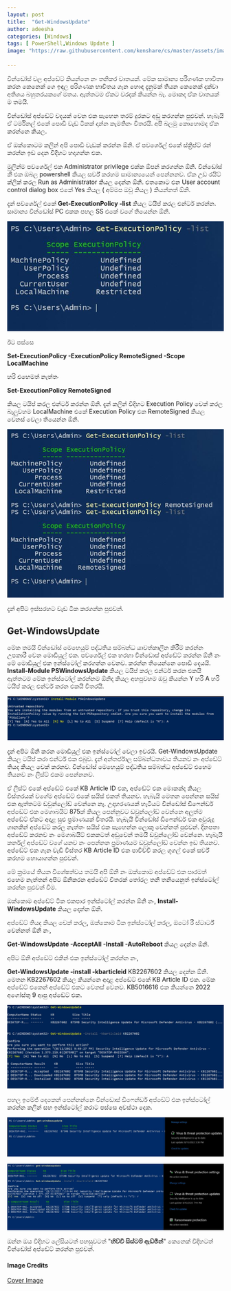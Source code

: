 ```yaml
---
layout: post
title:  "Get-WindowsUpdate"
author: adeesha
categories: [Windows]
tags: [ PowerShell,Windows Update ]
image: "https://raw.githubusercontent.com/kenshare/cs/master/assets/images/posts/ajp/cov/updatewindows.jpg"

---
```


වින්ඩෝස් වල අප්ඩේට් කියන්නෙ නං තනිකර වාතයක්. මේක සාමාන්‍ය පරිගණක භාවිතා කරන කෙනෙක් ගෙ ඉඳල පරිගණක භාවිතය ගැන හොඳ දැනුමක් තියන කෙනෙක් දක්වා අතිශය බහුතරයකගේ මතය. ඇත්තටම ඒකට වරදක් කියන්න බෑ. මොකද ඒක වාතයක් ම තමයි.

වින්ඩෝස් අප්ඩේට් වදයක් වෙන එක සෑහෙන තරම් දුරකට අඩු කරගන්න පුළුවන්. හැබැයි ඒ ටර්මිනල් එකේ පොඩි වැඩ ටිකක් දාන්න කැමතිනං විතරයි. අපි බලමු කොහොමද ඒක කරන්නෙ කියල.

ඒ ඔක්කොටම කලින් අපි පොඩි වැඩක් කරන්න ඕනි. ඒ පවර්ශෙල් එකේ ස්ක්‍රිප්ට් රන් කරන්න ඉඩ දෙන විදිහට හදාගන්න එක.

මුලින්ම පවර්ශෙල් එක Administrator privilege එක්ක ඕපන් කරගන්න ඕනි. වින්ඩෝස් කී එක ඔබල powershell කියල සර්ච් කරහම සාමාන්‍යයෙන් පෙන්නනව. ඒක උඩ රයිට් ක්ලික් කරල Run as Administrator කියල දෙන්න ඕනි. එතකොට එන User account control dialog box එකේ Yes කියල ( අම්මප ඔවු කියල ) කියන්නත් ඕනි.

දැන් පවර්ශෙල් එකේ  **Get-ExecutionPolicy -list** කියල ටයිප් කරල එන්ටර් කරන්න. සාමාන්‍ය වින්ඩෝස් PC එකක පහල SS එකේ වගේ තියෙන්න ඕනි.

<img title="" src="https://raw.githubusercontent.com/kenshare/cs/master/assets/images/posts/ajp/cont/getexecpol.JPG" alt="Get-ExecutionPolicy" width="654">

ඊට පස්සෙ 

**Set-ExecutionPolicy -ExecutionPolicy RemoteSigned -Scope LocalMachine**

හරි එහෙමත් නැත්තං

**Set-ExecutionPolicy  RemoteSigned**

කියල ටයිප් කරල එන්ටර් කරන්න ඕනි. දැන් කලින් විදිහට Execution Policy චෙක් කරල බැලුවහම LocalMachine එකේ Execution Policy එක RemoteSigned කියල වෙනස් වෙලා තියෙන්න ඕනි.

![Set-ExecutionPolicy](https://raw.githubusercontent.com/kenshare/cs/master/assets/images/posts/ajp/cont/setexecpol.JPG)

දැන් අපිට ඉස්සරහට වැඩ ටික කරගන්න පුළුවන්.

## Get-WindowsUpdate

මේක තමයි වින්ඩෝස් මෙහෙයුම් පද්ධතිය සම්බන්ධ යාවත්කාලීන කිරීම් කරන්න උපකාරී වෙන මොඩියුල් එක. පවර්ශෙල් එක හරහා වින්ඩොස් අප්ඩේට් කරන්න ඕනි නං මේ මොඩියුල් එක ඉන්ස්ටෝල් කරගන්න වෙනව.
කරන්න තියෙන්නෙ පොඩි දෙයයි. **Install-Module PSWindowsUpdate** කියල ටයිප් කරල එන්ටර් කරන එකයි ඇත්තටම මේක ඉන්ස්ටෝල් කරන්නම ඕනිද කියල අහපුවහම ඔවු කියන්න Y හරි A හරි ටයිප් කරල එන්ටර් කරන එකයි විතරයි. 

<img src="https://raw.githubusercontent.com/kenshare/cs/master/assets/images/posts/ajp/cont/PSWindowsUpdate.JPG" title="" alt="PSWindowsUpdate" width="657">

දැන් අපිට ඕනි කරන මොඩියුල් එක ඉන්ස්ටෝල් වෙලා ඉවරයි. Get-WindowsUpdate කියල ටයිප් කරා එන්ටර් එක එබුව. දැන් අන්තර්ජාල සම්බන්ධතාවය තියනව නං අප්ඩේට් තියද කියල චෙක් කරනව. වින්ඩෝස් මෙහෙයුම් පද්ධතිය සම්බන්ධ අප්ඩේට් එහෙම තියනව නං ලිස්ට් එකම පෙන්නනව.

ඒ ලිස්ට් එකේ අප්ඩේට් එකේ KB Article ID එක, අප්ඩේට් එක මොකක්ද කියල විස්තරයක් වගේම අප්ඩේට් එකේ සයිස් එකත් තියනව. හැබැයි මෙතන පෙන්නන සයිස් එක ඇත්තටම ඩවුන්ලෝඩ් වෙන්නෙ නෑ. උදාහරණයක් හැටියට වින්ඩෝස් ඩිෆෙන්ඩර් අප්ඩේට් එක මෙගාබයිට් 875ක් කියල පෙන්නුවට ඩවුන්ලෝඩ් වෙන්නෙ අලුත්ම අප්ඩේට් ඒකට අදාළ සුළු ප්‍රමාණයක් විතරයි. හැබැයි වින්ඩෝස් ඩිෆෙන්ඩර් එක අවුරුදු ගානකින් අප්ඩේට් කරල නැත්තං සයිස් එක සෑහෙන්න ලොකු වෙන්නත් පුළුවන්. දිනපතා අප්ඩේට් කරනව නං මෙගාබයිට් එකකටත් අඩුවෙන් තමයි ඩවුන්ලෝඩ් වෙන්නෙ. හැබැයි කර්නල් අප්ඩේට් වගේ යනව නං පෙන්නන ප්‍රමාණයම ඩවුන්ලෝඩ් වෙන්න ඉඩ තියනව. අප්ඩේට් එක ගැන වැඩි විස්තර KB Article ID එක පාවිච්චි කරල ගූගල් එකේ සර්ච් කරහම හොයාගන්න පුළුවන්.

මේ ක්‍රමයේ තියන විශේෂත්වය තමයි අපි ඕනි නං ඔක්කොම අප්ඩේට් එක පාරමත් එහෙම නැත්තන් අපිට ඕනිකරන අප්ඩේට් විතරක් තෝරල තනි තනියෙනුත් ඉන්ස්ටෝල් කරන්න පුළුවන් වීම.

ඔක්කොම අප්ඩේට් ටික එකපාර ඉන්ස්ටෝල් කරන්න ඕනි නං, 
**Install-WindowsUpdate** කියල දෙන්න ඕනි.

අප්ඩේට් තියද කියල චෙක් කරල, ඔක්කොම ටික ඉන්ස්ටෝල් කරල, ඔටෝ රී ස්ටාර්ට් වෙන්නත් ඕනි නං,

**Get-WindowsUpdate -AcceptAll -Install -AutoReboot** කියල දෙන්න ඕනි.

අපිට ඕනි අප්ඩේට් එකින් එක ඉන්ස්ටෝල් කරන්න නං,

**Get-WindowsUpdate -install -kbarticleid** KB2267602 කියල දෙන්න ඕනි. මෙතන KB2267602 කියල කියන්නෙ අදාළ අප්ඩේට් එකේ KB Article ID එක. මේක අප්ඩේට් එකෙන් අප්ඩේට් එකට වෙනස් වෙනව. KB5016616 එක කියන්නෙ 2022 අගෝස්තු 9 ආපු අප්ඩේට් එක.

![WindowsUpdate All](https://raw.githubusercontent.com/kenshare/cs/master/assets/images/posts/ajp/cont/winupdate0.JPG)

පහල ඉමේජ් දෙකෙන් පෙන්නන්නෙ වින්ඩොස් ඩිෆෙන්ඩර් අප්ඩේට් එක ඉන්ස්ටෝල් කරන්න කලින් සහ ඉන්ස්ටෝල් කරාට පස්සෙ අවස්ථා දෙක.

![Before Update](https://raw.githubusercontent.com/kenshare/cs/master/assets/images/posts/ajp/cont/winupdate1.JPG)

![After Update](https://raw.githubusercontent.com/kenshare/cs/master/assets/images/posts/ajp/cont/winupdate2.JPG)

ඔන්න ඔය විදිහට ලේසියටත් පහසුවටත් "**හිච්චි සිස්ටම් ඇඩ්මින්**" කෙනෙක් විදිහටත් වින්ඩෝස් අප්ඩේට් කරන්න පුළුවන්.



#### **Image Credits**

[Cover Image](https://itsfoss.com/10-funny-jokes-pictures-windows-mac-linux/)
